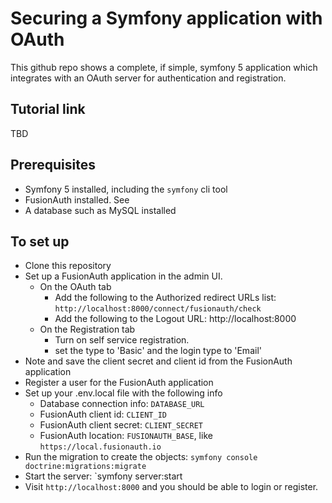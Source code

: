 # Securing a Symfony application with OAuth

This github repo shows a complete, if simple, symfony 5 application which integrates with an OAuth server for authentication and registration.

## Tutorial link

TBD

## Prerequisites

* Symfony 5 installed, including the `symfony` cli tool
* FusionAuth installed. See 
* A database such as MySQL installed

## To set up

* Clone this repository
* Set up a FusionAuth application in the admin UI.
  * On the OAuth tab
    * Add the following to the Authorized redirect URLs list: `http://localhost:8000/connect/fusionauth/check`
    * Add the following to the Logout URL: http://localhost:8000 
  * On the Registration tab
    * Turn on self service registration.
    * set the type to 'Basic' and the login type to 'Email'
* Note and save the client secret and client id from the FusionAuth application
* Register a user for the FusionAuth application
* Set up your .env.local file with the following info
  * Database connection info: `DATABASE_URL`
  * FusionAuth client id: `CLIENT_ID`
  * FusionAuth client secret: `CLIENT_SECRET`
  * FusionAuth location: `FUSIONAUTH_BASE`, like `https://local.fusionauth.io`
* Run the migration to create the objects: `symfony console doctrine:migrations:migrate`
* Start the server: `symfony server:start
* Visit `http://localhost:8000` and you should be able to login or register.
